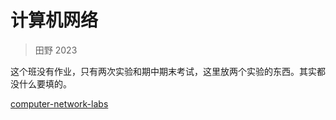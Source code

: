 # 计算机网络

> 田野 2023

这个班没有作业，只有两次实验和期中期末考试，这里放两个实验的东西。其实都没什么要填的。

[computer-network-labs](https://github.com/Melmaphother/2023-Computer-Network-Labs)